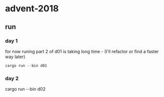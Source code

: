 # advent-2018

## run
### day 1
for now runing part 2 of d01 is taking long time - (I'll refactor or find a faster way later)
```rust
cargo run --bin d01
```
### day 2
cargo run --bin d02
